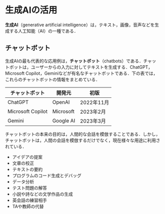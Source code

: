 # 生成AIの活用

**生成AI**（generative artificial intelligence）は，テキスト，画像，音声などを生成する人工知能（AI）の一種である．

## チャットボット

生成AIの最も代表的な応用例は，**チャットボット**（chatbots）である．チャットボットは，ユーザーからの入力に対してテキストを生成する．ChatGPT，Microsoft Copilot，Geminiなどが有名なチャットボットである．下の表では，これらのチャットボットの情報をまとめている．

| チャットボット    | 開発元    | 初版       |
| ----------------- | --------- | ---------- |
| ChatGPT           | OpenAI    | 2022年11月 |
| Microsoft Copilot | Microsoft | 2023年2月  |
| Gemini            | Google AI | 2023年3月  |

チャットボットの本来の目的は，人間的な会話を模倣することである．しかし，チャットボットは，人間の会話を模倣するだけでなく，現在様々な用途に利用されている．

- アイデアの提案
- 文章の校正
- テキストの要約
- プログラムのコード生成とデバッグ
- データ分析
- テスト問題の解答
- 小説や詩などの文学作品の生成
- 英会話の練習相手
- TAや教師の代替

